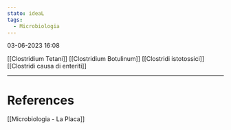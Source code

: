 ```yaml
---
stato: ideaL
tags:
  - Microbiologia
---
```

03-06-2023 16:08


[[Clostridium Tetani]]
[[Clostridium Botulinum]]
[[Clostridi istotossici]]
[[Clostridi causa di enteriti]]



---
# References
[[Microbiologia - La Placa]]